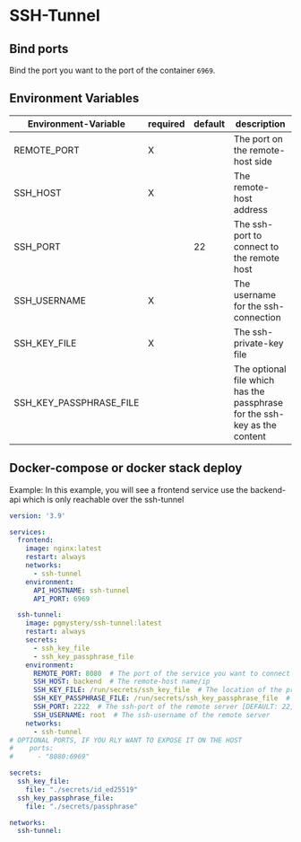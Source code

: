 # SSH-Tunnel

## Bind ports
Bind the port you want to the port of the container `6969`.

## Environment Variables

| Environment-Variable    | required | default | description                                                               |
|-------------------------|----------|---------|---------------------------------------------------------------------------|
| REMOTE_PORT             | X        |         | The port on the remote-host side                                          |
| SSH_HOST                | X        |         | The remote-host address                                                   |
| SSH_PORT                |          | 22      | The ssh-port to connect to the remote host                                |
| SSH_USERNAME            | X        |         | The username for the ssh-connection                                       |
| SSH_KEY_FILE            | X        |         | The ssh-private-key file                                                  |
| SSH_KEY_PASSPHRASE_FILE |          |         | The optional file which has the passphrase for the ssh-key as the content |

## Docker-compose or docker stack deploy

Example:
In this example, you will see a frontend service use the backend-api which is only reachable over the ssh-tunnel

```yaml
version: '3.9'

services:
  frontend:
    image: nginx:latest
    restart: always
    networks:
      - ssh-tunnel
    environment:
      API_HOSTNAME: ssh-tunnel
      API_PORT: 6969

  ssh-tunnel:
    image: pgmystery/ssh-tunnel:latest
    restart: always
    secrets:
      - ssh_key_file
      - ssh_key_passphrase_file
    environment:
      REMOTE_PORT: 8080  # The port of the service you want to connect
      SSH_HOST: backend  # The remote-host name/ip
      SSH_KEY_FILE: /run/secrets/ssh_key_file  # The location of the private ssh-key file in the container
      SSH_KEY_PASSPHRASE_FILE: /run/secrets/ssh_key_passphrase_file  # The location in the container of the secret-file
      SSH_PORT: 2222  # The ssh-port of the remote server [DEFAULT: 22]
      SSH_USERNAME: root  # The ssh-username of the remote server
    networks:
      - ssh-tunnel
# OPTIONAL PORTS, IF YOU RLY WANT TO EXPOSE IT ON THE HOST
#    ports:
#      - "8080:6969"

secrets:
  ssh_key_file:
    file: "./secrets/id_ed25519"
  ssh_key_passphrase_file:
    file: "./secrets/passphrase"

networks:
  ssh-tunnel:
```

